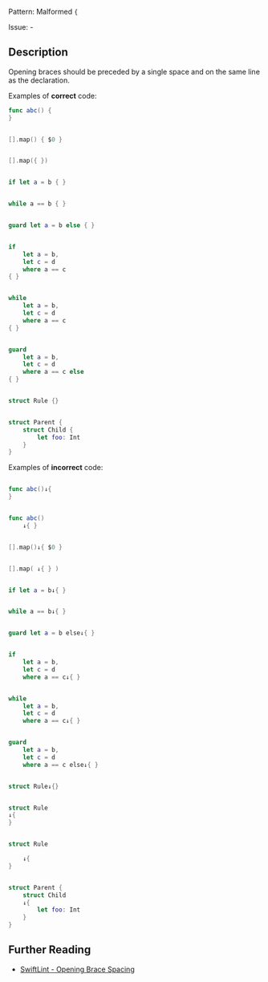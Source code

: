 Pattern: Malformed `{`

Issue: -

## Description

Opening braces should be preceded by a single space and on the same line as the declaration.

Examples of **correct** code:
```swift
func abc() {
}


[].map() { $0 }


[].map({ })


if let a = b { }


while a == b { }


guard let a = b else { }


if
	let a = b,
	let c = d
	where a == c
{ }


while
	let a = b,
	let c = d
	where a == c
{ }


guard
	let a = b,
	let c = d
	where a == c else
{ }


struct Rule {}


struct Parent {
	struct Child {
		let foo: Int
	}
}

```
Examples of **incorrect** code:
```swift

func abc()↓{
}


func abc()
	↓{ }


[].map()↓{ $0 }


[].map( ↓{ } )


if let a = b↓{ }


while a == b↓{ }


guard let a = b else↓{ }


if
	let a = b,
	let c = d
	where a == c↓{ }


while
	let a = b,
	let c = d
	where a == c↓{ }


guard
	let a = b,
	let c = d
	where a == c else↓{ }


struct Rule↓{}


struct Rule
↓{
}


struct Rule

	↓{
}


struct Parent {
	struct Child
	↓{
		let foo: Int
	}
}

```

## Further Reading

* [SwiftLint - Opening Brace Spacing](https://github.com/realm/SwiftLint/blob/master/Rules.md#opening-brace-spacing)